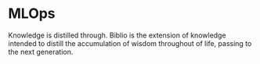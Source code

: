 # MLOps
Knowledge is distilled through.
Biblio is the extension of knowledge intended to distill the accumulation of wisdom throughout of life, passing to the next generation.